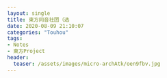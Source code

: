 ```yaml
---
layout: single
title: 東方同音社团（选
date: 2020-08-09 21:10:07
categories: "Touhou"
tags:
- Notes
- 東方Project
header:
  teaser: /assets/images/micro-archAtk/oen9fbv.jpg
---
```


# 